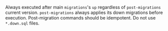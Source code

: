 Always executed after main `migrations`'s `up` regardless of `post-migrations` current
version. `post-migrations` always applies its down migrations before execution.
Post-migration commands should be idempotent. Do not use `*.down.sql` files.
